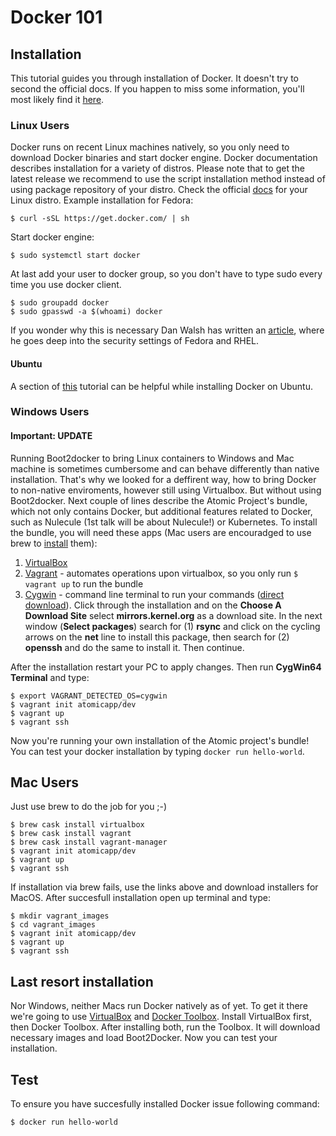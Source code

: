 # Docker 101
## Installation
This tutorial guides you through installation of Docker. It doesn't try to second the official docs. If you happen to miss some information, you'll most likely find it [here](http://docs.docker.com/).
### Linux Users
Docker runs on recent Linux machines natively, so you only need to download Docker binaries and start docker engine. Docker documentation describes installation for a variety of distros. Please note that to get the latest release we recommend to use the script installation method instead of using package repository of your distro. Check the official [docs](http://docs.docker.com/installation/) for your Linux distro. Example installation for Fedora:
```
$ curl -sSL https://get.docker.com/ | sh
```
Start docker engine:
```
$ sudo systemctl start docker
```
At last add your user to docker group, so you don't have to type sudo every time you use docker client.
```
$ sudo groupadd docker
$ sudo gpasswd -a $(whoami) docker
```
If you wonder why this is necessary Dan Walsh has written an [article](http://www.projectatomic.io/blog/2015/08/why-we-dont-let-non-root-users-run-docker-in-centos-fedora-or-rhel/), where he goes deep into the security settings of Fedora and RHEL.
#### Ubuntu
A section of [this](https://www.digitalocean.com/community/tutorials/how-to-dockerise-and-deploy-multiple-wordpress-applications-on-ubuntu) tutorial can be helpful while installing Docker on Ubuntu.
### Windows Users
#### Important: UPDATE
Running Boot2docker to bring Linux containers to Windows and Mac machine is sometimes cumbersome and can behave differently than native installation. That's why we looked for a deffirent way, how to bring Docker to non-native enviroments, however still using Virtualbox. But without using Boot2docker. Next couple of lines describe the Atomic Project's bundle, which not only contains Docker, but additional features related to Docker, such as Nulecule (1st talk will be about Nulecule!) or Kubernetes. To install the bundle, you will need these apps (Mac users are encouradged to use brew to [install](#Mac_users) them):
1. [VirtualBox](https://www.virtualbox.org/wiki/Downloads)
2. [Vagrant](https://www.vagrantup.com/downloads.html) - automates operations upon virtualbox, so you only run `$ vagrant up` to run the bundle 
3. [Cygwin](https://www.cygwin.com/) - command line terminal to run your commands ([direct download](https://www.cygwin.com/setup-x86_64.exe)). Click through the installation and on the **Choose A Download Site** select **mirrors.kernel.org** as a download site. In the next window (**Select packages**) search for (1) **rsync** and click on the cycling arrows on the **net** line to install this package, then search for (2) **openssh** and do the same to install it. Then continue.

After the installation restart your PC to apply changes. Then run **CygWin64 Terminal** and type:
```
$ export VAGRANT_DETECTED_OS=cygwin
$ vagrant init atomicapp/dev
$ vagrant up
$ vagrant ssh
```
Now you're running your own installation of the Atomic project's bundle! You can test your docker installation by typing `docker run hello-world`.

## <a name="mac_users"></a>Mac Users
Just use brew to do the job for you ;-)
```
$ brew cask install virtualbox
$ brew cask install vagrant
$ brew cask install vagrant-manager
$ vagrant init atomicapp/dev
$ vagrant up
$ vagrant ssh
```
If installation via brew fails, use the links above and download installers for MacOS.
After succesfull installation open up terminal and type:
```
$ mkdir vagrant_images
$ cd vagrant_images
$ vagrant init atomicapp/dev
$ vagrant up
$ vagrant ssh
```
## Last resort installation
Nor Windows, neither Macs run Docker natively as of yet. To get it there we're going to use [VirtualBox](https://www.virtualbox.org/wiki/Downloads) and [Docker Toolbox](https://www.docker.com/toolbox). Install VirtualBox first, then Docker Toolbox. After installing both, run the Toolbox. It will download necessary images and load Boot2Docker. Now you can test your installation.
## Test
To ensure you have succesfully installed Docker issue following command:
```
$ docker run hello-world
```

